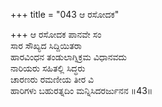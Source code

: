 +++
title = "043 ಆ ರಸೋದಕ"

+++
ಆ ರಸೋದಕ ಪಾನವೇ ಸಂ  
ಸಾರ ಸೌಖ್ಯದ ಸಿದ್ದಿಯಿತರಾ  
ಹಾರವಿಂಧನ ತಂಡುಲಾಗ್ನಿಕ್ರಮ ವಿಧಾನವದು  
ನಾರಿಯರು ಸಹಿತಲ್ಲಿ ಸಿದ್ಧರು  
ಚಾರಣರು ರಮಣೀಯ ತೀರ ವಿ  
ಹಾರಿಗಳು ಬಹುರತ್ನದಿಂ ಮನ್ನಿಸಿದರರ್ಜುನನ     ॥43॥